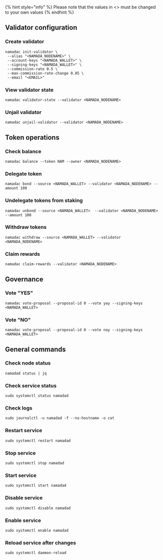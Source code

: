 {% hint style="info" %}
Please note that the values in <> must be changed to your own values
{% endhint %}

## Validator configuration

### Create validator
```
namadac init-validator \
 --alias "<NAMADA_NODENAME>" \
 --account-keys "<NAMADA_WALLET>" \
 --signing-keys "<NAMADA_WALLET>" \
 --commission-rate 0.5 \
 --max-commission-rate-change 0.05 \
 --email "<EMAIL>"
```

### View validator state
```
namadac validator-state --validator <NAMADA_NODENAME>
```
### Unjail validator
```
namadac unjail-validator --validator <NAMADA_NODENAME>
```

## Token operations

### Check balance
```
namadac balance --token NAM --owner <NAMADA_NODENAME>
```

### Delegate token
```
namadac bond --source <NAMADA_WALLET> --validator <NAMADA_NODENAME> --amount 100
```

### Undelegate tokens from staking
```
namadac unbond --source <NAMADA_WALLET>  --validator <NAMADA_NODENAME> --amount 100
```
### Withdraw tokens
```
namadac withdraw --source <NAMADA_WALLET> --validator <NAMADA_NODENAME>
```
### Claim rewards
```
namadac claim-rewards --validator <NAMADA_NODENAME>
```

## Governance
### Vote "YES"
```
namadac vote-proposal --proposal-id 0 --vote yay --signing-keys <NAMADA_WALLET> 
```
### Vote "NO"
```
namadac vote-proposal --proposal-id 0 --vote nay --signing-keys <NAMADA_WALLET> 
```


## General commands
### Check node status
```
namadad status | jq
```
### Check service status
```
sudo systemctl status namadad
```
### Check logs
```
sudo journalctl -u namadad -f --no-hostname -o cat
```
### Restart service
```
sudo systemctl restart namadad
```
### Stop service
```
sudo systemctl stop namadad
```
### Start service
```
sudo systemctl start namadad
```
### Disable service
```
sudo systemctl disable namadad
```
### Enable service
```
sudo systemctl enable namadad
```
### Reload service after changes
```
sudo systemctl daemon-reload
```
